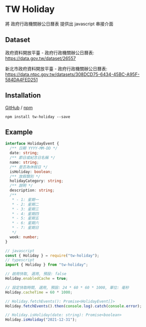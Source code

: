 # TW Holiday

將 政府行政機關辦公日曆表 提供出 javascript 串接介面

## Dataset

政府資料開放平臺 - 政府行政機關辦公日曆表: https://data.gov.tw/dataset/26557

新北市政府資料開放平臺 - 政府行政機關辦公日曆表: https://data.ntpc.gov.tw/datasets/308DCD75-6434-45BC-A95F-584DA4FED251

## Installation

[GitHub](https://github.com/EJayCheng/tw-holiday) / [npm](https://www.npmjs.com/package/tw-holiday)

```
npm install tw-holiday --save
```

## Example

```typescript
interface HolidayEvent {
  /** 日期 YYYY-MM-DD */
  date: string;
  /** 節日或紀念日名稱 */
  name: string;
  /** 是否為休假日 */
  isHoliday: boolean;
  /** 放假類別 */
  holidayCategory: string;
  /** 說明 */
  description: string;
  /**
   * - 1: 星期一
   * - 2: 星期二
   * - 3: 星期三
   * - 4: 星期四
   * - 5: 星期五
   * - 6: 星期六
   * - 7: 星期日
   */
  week: number;
}
```

```typescript
// javascript
const { Holiday } = require("tw-holiday");
// typescript
import { Holiday } from "tw-holiday";

// 啟用快取, 選用, 預設: false
Holiday.enabledCache = true;

// 設定快取時間, 選用, 預設: 24 * 60 * 60 * 1000, 單位: 毫秒
Holiday.cacheTime = 60 * 1000;

// Holiday.fetchEvents(): Promise<HolidayEvent[]>
Holiday.fetchEvents().then(console.log).catch(console.error);
```

```typescript
// Holiday.isHoliday(date: string): Promise<boolean>
Holiday.isHoliday("2021-12-31");
```
